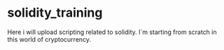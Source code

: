 # solidity_training
Here i will upload scripting related to solidity. I´m starting from scratch in this world of cryptocurrency.
